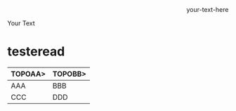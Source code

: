 <div style="text-align: right"> your-text-here </div>

<p style='text-align: justify;'> Your Text </p>


# testeread

<table style="align: right">
  <thead>
    <th>TOPOAA></th>
    <th>TOPOBB></th>
  </thead>
  <tbody>
    <tr>
      <td>AAA</td>
      <td>BBB</td>
    </tr>
    <tr>
      <td>CCC</td>
      <td>DDD</td>
    </tr>
  </tbody>
</table>
